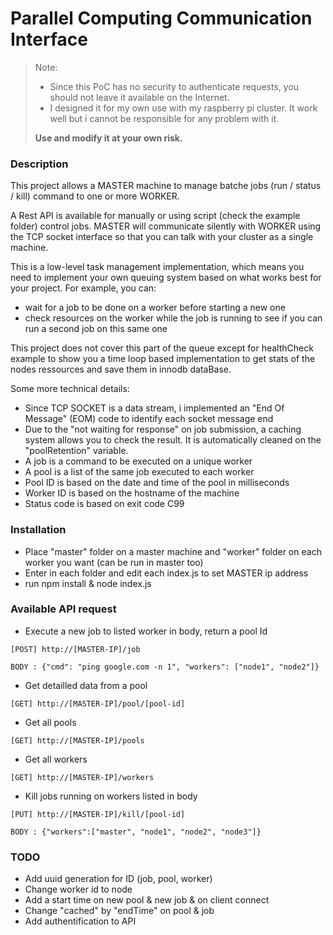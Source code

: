 # Parallel Computing Communication Interface

> Note:
> - Since this PoC has no security to authenticate requests, you should not leave it available on the Internet.
> - I designed it for my own use with my raspberry pi cluster. It work well but i cannot be responsible for any problem with it.
> 
> **Use and modify it at your own risk.**

### Description

This project allows a MASTER machine to manage batche jobs (run / status / kill) command to one or more WORKER.

A Rest API is available for manually or using script (check the example folder) control jobs.
MASTER will communicate silently with WORKER using the TCP socket interface so that you can talk with your cluster as a single machine.

This is a low-level task management implementation, which means you need to implement your own queuing system based on what works best for your project. For example, you can:
- wait for a job to be done on a worker before starting a new one
- check resources on the worker while the job is running to see if you can run a second job on this same one

This project does not cover this part of the queue except for healthCheck example to show you a time loop based implementation to get stats of the nodes ressources and save them in innodb dataBase.

Some more technical details:

- Since TCP SOCKET is a data stream, i implemented an "End Of Message" (EOM) code to identify each socket message end
- Due to the "not waiting for response" on job submission, a caching system allows you to check the result. It is automatically cleaned on the "poolRetention" variable.
- A job is a command to be executed on a unique worker
- A pool is a list of the same job executed to each worker
- Pool ID is based on the date and time of the pool in milliseconds
- Worker ID is based on the hostname of the machine
- Status code is based on exit code C99

### Installation
- Place "master" folder on a master machine and "worker" folder on each worker you want (can be run in master too)
- Enter in each folder and edit each index.js to set MASTER ip address
- run npm install & node index.js


### Available API request

- Execute a new job to listed worker in body, return a pool Id
```
[POST] http://[MASTER-IP]/job 

BODY : {"cmd": "ping google.com -n 1", "workers": ["node1", "node2"]}
```
- Get detailled data from a pool
```
[GET] http://[MASTER-IP]/pool/[pool-id]
```
- Get all pools
```
[GET] http://[MASTER-IP]/pools
```
- Get all workers
```
[GET] http://[MASTER-IP]/workers
```
- Kill jobs running on workers listed in body
```
[PUT] http://[MASTER-IP]/kill/[pool-id]

BODY : {"workers":["master", "node1", "node2", "node3"]}
```

### TODO

- Add uuid generation for ID (job, pool, worker) 
- Change worker id to node
- Add a start time on new pool & new job & on client connect
- Change "cached" by "endTime" on pool & job
- Add authentification to API
